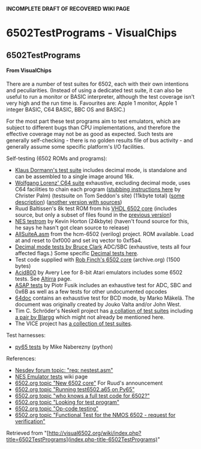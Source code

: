 **INCOMPLETE DRAFT OF RECOVERED WIKI PAGE**

# 6502TestPrograms - VisualChips

## 6502TestPrograms

#### From VisualChips

There are a number of test suites for 6502, each with their own intentions and peculiarities. (Instead of using a dedicated test suite, it can also be useful to run a monitor or BASIC interpreter, although the test coverage isn't very high and the run time is.  Favourites are: Apple 1 monitor, Apple 1 integer BASIC, C64 BASIC, BBC OS and BASIC.)

For the most part these test programs aim to test emulators, which are subject to different bugs than CPU implementations, and therefore the effective coverage may not be as good as expected.  Such tests are generally self-checking - there is no golden results file of bus activity - and generally assume some specific platform's I/O facilities.

Self-testing (6502 ROMs and programs):

- [Klaus Dormann's test suite](https://github.com/Klaus2m5/6502_65C02_functional_tests) includes decimal mode, is standalone and can be assembled to a single image around 16k.
- [Wolfgang Lorenz' C64 suite](http://www.modelb.bbcmicro.com/testsuite-2.15.tar.gz) exhaustive, excluding decimal mode, uses C64 facilities to chain each program ([stubbing instructions here](http://www.softwolves.com/arkiv/cbm-hackers/7/7114.html) by Christer Palm) (testsuite on Tom Seddon's site) (11kbyte total) ([some description](http://plus4world.powweb.com/software/Test_Suite)) ([another version with sources](http://www.baisoku.org/pc64test.zip))
- Ruud Baltissen's 8k test ROM from his [VHDL 6502 core](http://www.baltissen.org/zip/rb65-11.zip) (includes source, but only a subset of files found in the [previous version](http://www.baltissen.org/zip/rb65-10.zip))
- [NES test](http://www.qmtpro.com/~nes/misc/nestest.txt)[rom](http://nickmass.com/images/nestest.nes) by Kevin Horton (24kbyte) (haven't found source for this, he says he hasn't got clean source to release)
- [AllSuiteA.asm](http://code.google.com/p/hmc-6502/source/browse/trunk/emu/testvectors/AllSuiteA.asm) from the hcm-6502 (verilog) project. ROM available. Load at and reset to 0xf000 and set irq vector to 0xf5a4.
- [Decimal mode tests by Bruce Clark](http://www.6502.org/tutorials/decimal_mode.html) ADC/SBC (exhaustive, tests all four affected flags.) Some specific [Decimal tests here](index.php-title-6502DecimalMode).
- Test code supplied with [Rob Finch's 6502 core](http://web.archive.org/web/20070707064155/http://www.birdcomputer.ca/Projects/Prj6502/bc6502_page.html) (archive.org) (1500 bytes)
- [Acid800](http://www.virtualdub.org/beta/Acid800-0.81.7z) by Avery Lee for 8-bit Atari emulators includes some 6502 tests. See [Altirra](http://www.virtualdub.org/altirra.html) page.
- [ASAP tests](http://asap.git.sourceforge.net/git/gitweb.cgi?p=asap/asap;a=tree;f=test) by Piotr Fusik includes an exhaustive test for ADC, SBC and 0x6B as well as a few tests for other undocumented opcodes
- [64doc](http://www.zimmers.net/anonftp/pub/cbm/documents/chipdata/64doc) contains an exhaustive test for BCD mode, by Marko Mäkelä. The document was originally created by Jouko Valta and/or John West.
- Tim C. Schröder's Neskell project has [a collation of test suites](https://github.com/blitzcode/neskell#test-suite) including [a pair by Blargg](http://slack.net/~ant/misc/) which might not already be mentioned here.
- The VICE project has [a collection of test suites](https://sourceforge.net/p/vice-emu/code/HEAD/tree/testprogs/CPU/).

Test harnesses:

- [py65 tests](https://github.com/mnaberez/py65/tree/master/py65/tests/devices) by Mike Naberezny (python)

References:

- [Nesdev forum topic: "req: nestest.asm"](http://nesdev.parodius.com/bbs/viewtopic.php?p=28348)
- [NES Emulator tests](http://wiki.nesdev.com/w/index.php/Emulator_Tests) wiki page
- [6502.org topic "New 6502 core"](http://forum.6502.org/viewtopic.php?t=1660) For Ruud's announcement
- [6502.org topic "Running test6502.a65 on Py65"](http://forum.6502.org/viewtopic.php?t=1439)
- [6502.org topic "who knows a full test code for 6502?"](http://forum.6502.org/viewtopic.php?t=1436)
- [6502.org topic "Looking for test program"](http://forum.6502.org/viewtopic.php?t=1566)
- [6502.org topic "Op-code testing"](http://forum.6502.org/viewtopic.php?t=547)
- [6502.org topic "Functional Test for the NMOS 6502 - request for verification"](http://forum.6502.org/viewtopic.php?f=2&t=2241)

Retrieved from "[http://visual6502.org/wiki/index.php?title=6502TestPrograms](index.php-title-6502TestPrograms)"

